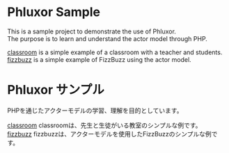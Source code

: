 # Phluxor Sample 

This is a sample project to demonstrate the use of Phluxor.  
The purpose is to learn and understand the actor model through PHP.  

[classroom](classroom) is a simple example of a classroom with a teacher and students.  
[fizzbuzz](fizzbuzz) is a simple example of FizzBuzz using the actor model.

# Phluxor サンプル

PHPを通じたアクターモデルの学習、理解を目的としています。

[classroom](classroom) classroomは、先生と生徒がいる教室のシンプルな例です。
[fizzbuzz](fizzbuzz) fizzbuzzは、アクターモデルを使用したFizzBuzzのシンプルな例です。  

